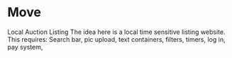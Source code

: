 # Move
Local Auction Listing
The idea here is a local time sensitive listing website.
This requires: Search bar, pic upload, text containers, filters, timers, log in, pay system, 
